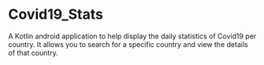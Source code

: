 # Covid19_Stats
A Kotlin android application to help display the daily statistics of Covid19 per country. It allows you to search for a specific country and view the details of that country. 
